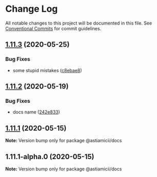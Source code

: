 # Change Log

All notable changes to this project will be documented in this file.
See [Conventional Commits](https://conventionalcommits.org) for commit guidelines.

## [1.11.3](https://github.com/astiamicii/monorepo-example/compare/@astiamicii/docs@1.11.2...@astiamicii/docs@1.11.3) (2020-05-25)


### Bug Fixes

* some stupid mistakes ([c8ebae8](https://github.com/astiamicii/monorepo-example/commit/c8ebae85d34f34927b1c6ec0a18bd7d9979e8a32))





## [1.11.2](https://github.com/astiamicii/monorepo-example/compare/@astiamicii/docs@1.11.1...@astiamicii/docs@1.11.2) (2020-05-19)


### Bug Fixes

* docs name ([242e833](https://github.com/astiamicii/monorepo-example/commit/242e833d5b806c1236f41948b4061ed595071d5f))





## [1.11.1](https://github.com/astiamicii/monorepo-example/compare/@astiamicii/docs@1.11.1-alpha.0...@astiamicii/docs@1.11.1) (2020-05-15)

**Note:** Version bump only for package @astiamicii/docs





## 1.11.1-alpha.0 (2020-05-15)

**Note:** Version bump only for package @astiamicii/docs
